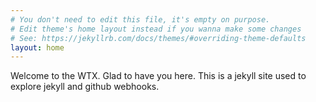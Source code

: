 ```yaml
---
# You don't need to edit this file, it's empty on purpose.
# Edit theme's home layout instead if you wanna make some changes
# See: https://jekyllrb.com/docs/themes/#overriding-theme-defaults
layout: home
---
```

Welcome to the WTX.  Glad to have you here.  This is a jekyll site used to explore jekyll and github webhooks.
